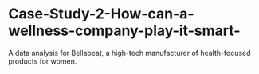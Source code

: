 # Case-Study-2-How-can-a-wellness-company-play-it-smart-
A data analysis for Bellabeat, a high-tech manufacturer of health-focused products for women.
